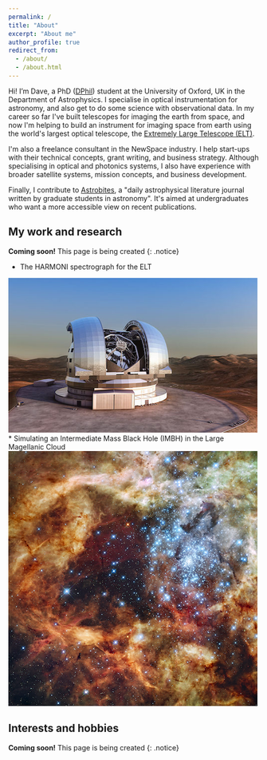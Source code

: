 ```yaml
---
permalink: /
title: "About"
excerpt: "About me"
author_profile: true
redirect_from: 
  - /about/
  - /about.html
---
```


Hi! I’m Dave, a PhD (<a href="https://uni-of-oxford.custhelp.com/app/answers/detail/a_id/185/~/what-is-a-dphil" target="_blank">DPhil</a>) student at the University of Oxford, UK in the Department of Astrophysics. I specialise in optical instrumentation for astronomy, and also get to do some science with observational data. In my career so far I've built telescopes for imaging the earth from space, and now I'm helping to build an instrument for imaging space from earth using the world's largest optical telescope, the <a href="https://www.eso.org/public/teles-instr/elt/" target="_blank">Extremely Large Telescope (ELT)</a>.

I'm also a freelance consultant in the NewSpace industry. I help start-ups with their technical concepts, grant writing, and business strategy. Although specialising in optical and photonics systems, I also have experience with broader satellite systems, mission concepts, and business development.

Finally, I contribute to <a href="https://astrobites.org/" target="_blank">Astrobites</a>, a "daily astrophysical literature journal written by graduate students in astronomy". It's aimed at undergraduates who want a more accessible view on recent publications.

## My work and research

**Coming soon!** This page is being created
{: .notice}

* The HARMONI spectrograph for the ELT
 <img src='/images/elt_small.png'>
* Simulating an Intermediate Mass Black Hole (IMBH) in the Large Magellanic Cloud
 <img src='/images/R136.png'>

## Interests and hobbies

**Coming soon!** This page is being created
{: .notice}
